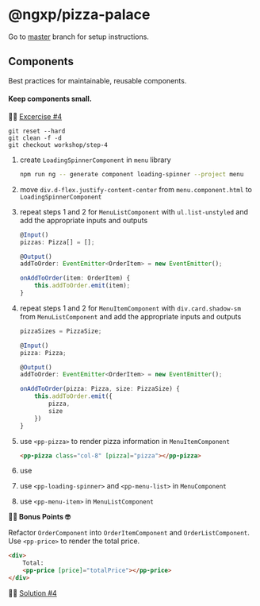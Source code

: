 # @ngxp/pizza-palace

Go to [master](https://github.com/ngxp/pizza-palace) branch for setup instructions.

## Components

Best practices for maintainable, reusable components.

#### Keep components small.

👩‍🔬 [Excercise #4](https://github.com/ngxp/pizza-palace/tree/workshop/step-4)

```
git reset --hard
git clean -f -d
git checkout workshop/step-4
```

1. create `LoadingSpinnerComponent` in `menu` library

    ```sh
    npm run ng -- generate component loading-spinner --project menu
    ```

2. move `div.d-flex.justify-content-center` from `menu.component.html` to `LoadingSpinnerComponent`

3. repeat steps 1 and 2 for `MenuListComponent` with `ul.list-unstyled` and add the appropriate inputs and outputs

    ```ts
    @Input()
    pizzas: Pizza[] = [];

    @Output()
    addToOrder: EventEmitter<OrderItem> = new EventEmitter();

    onAddToOrder(item: OrderItem) {
        this.addToOrder.emit(item);
    }
    ```

4. repeat steps 1 and 2 for `MenuItemComponent` with `div.card.shadow-sm` from `MenuListComponent` and add the appropriate inputs and outputs

    ```ts
    pizzaSizes = PizzaSize;

    @Input()
    pizza: Pizza;

    @Output()
    addToOrder: EventEmitter<OrderItem> = new EventEmitter();

    onAddToOrder(pizza: Pizza, size: PizzaSize) {
        this.addToOrder.emit({
            pizza,
            size
        })
    }
    ```

5. use `<pp-pizza>` to render pizza information in `MenuItemComponent`

    ```html
    <pp-pizza class="col-8" [pizza]="pizza"></pp-pizza>
    ```
6. use 

7. use `<pp-loading-spinner>` and `<pp-menu-list>` in `MenuComponent`

8. use `<pp-menu-item>` in `MenuListComponent`

**👩‍💻 Bonus Points 🤓**

Refactor `OrderComponent` into `OrderItemComponent` and `OrderListComponent`. Use `<pp-price>` to render the total price.

```html
<div>
    Total:
    <pp-price [price]="totalPrice"></pp-price>
</div>
```

👨‍🏫 [Solution #4](https://github.com/ngxp/pizza-palace/tree/workshop/step-4-solution)
